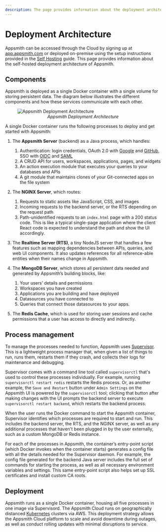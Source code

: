 ```yaml
---
description: The page provides information about the deployment architecture of Appsmith.
---
```

# Deployment Architecture

Appsmith can be accessed through the Cloud by signing up at [app.appsmith.com](https://app.appsmith.com/user/sign-up) or deployed on-premise using the setup instructions provided in the [Self Hosting](/getting-started/setup) guide. This page provides information about the self-hosted deployment architecture of Appsmith.

## Components

Appsmith is deployed as a single Docker container with a single volume for storing persistent data. The diagram below illustrates the different components and how these services communicate with each other.

<figure>
  <img src="/img/Appsmith_Deployment_Architecture.png" style= {{width:"700px", height:"auto"}} alt="Appsmith Deployment Architecture"/>
  <figcaption align = "center"><i>Appsmith Deployment Architecture</i></figcaption>
</figure>

A single Docker container runs the following processes to deploy and get started with Appsmith:

1. The **Appsmith Server** (backend) as a Java process, which handles:
    1. Authentication: login credentials, OAuth 2.0 with [Google](/getting-started/setup/instance-configuration/authentication/google-login) and [GitHub](http://localhost:3000/getting-started/setup/instance-configuration/authentication/github-login), SSO with [OIDC](/getting-started/setup/instance-configuration/authentication/openid-connect-oidc) and [SAML](/getting-started/setup/instance-configuration/authentication/security-assertion-markup-language-saml)
    2. A CRUD API for users, workspaces, applications, pages, and widgets
    3. An action execution module that executes your queries to your databases and APIs
    4. A git module that maintains clones of your Git-connected apps on the file system

2. The **NGINX Server**, which routes:
    1. Requests to static assets like JavaScript, CSS, and images
    2. Incoming requests to the backend server, or the RTS depending on the request path
    3. Path-unidentified requests to an `index.html` page with a 200 status code. This is like a typical single-page application where the client React code is expected to understand the path and show the UI accordingly.

3. The **Realtime Server (RTS)**, a tiny NodeJS server that handles a few features such as mapping dependencies between APIs, queries, and web UI components. It also updates references for all reference-able entities when their names change in Appsmith.

4. The **MongoDB Server**, which stores all persistent data needed and generated by Appsmith’s building blocks, like:
    1. Your users’ details and permissions
    2. Workspaces you have created
    3. Applications you are building and have deployed
    4. Datasources you have connected to
    5. Queries that connect those datasources to your apps.

5. The **Redis Cache**, which is used for storing user sessions and cache permissions that a user has access to directly and indirectly.

## Process management

To manage the processes needed to function, Appsmith uses [Supervisor](http://supervisord.org/). This is a lightweight process manager that, when given a list of things to run, runs them, restarts them if they crash, and collects their logs for maintenance and debugging.

Supervisor comes with a command line tool called `supervisorctl` that's used to control these processes individually. For example, running `supervisorctl restart redis` restarts the Redis process. Or, as another example, the `Save and Restart` button under `Admin Settings` on the Appsmith UI is powered by the `supervisorctl` tool; clicking that button after making changes with the UI prompts the backend server to execute `supervisorctl restart backend`, which restarts the backend process.

When the user runs the Docker command to start the Appsmith container, Supervisor identifies which processes are required to start and run. This includes the backend server, the RTS, and the NGINX server, as well as any additional processes that haven't been plugged in by the user externally, such as a custom MongoDB or Redis instance.

For each of the processes in Appsmith, the container’s entry-point script (which Docker invokes when the container starts) generates a config file with all the details needed for the Supervisor daemon. For example, the config file generated for the backend Java server includes the full set of commands for starting the process, as well as all necessary environment variables and settings. This same entry-point script also helps set up SSL certificates and install custom CA roots.

## Deployment

Appsmith runs as a single Docker container, housing all five processes in one image via Supervisord. The Appsmith Cloud runs on geographically distanced [Kubernetes](https://kubernetes.io/docs/concepts/overview/) clusters via AWS. This deployment strategy allows the Appsmith Cloud platform to scale and avoid downtime during outages, as well as conduct rolling updates with minimal disruptions to service.
